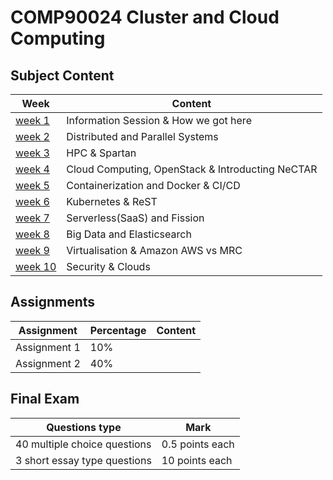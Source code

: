 # COMP90024 Cluster and Cloud Computing
## Subject Content

| Week                        | Content                                          |
| --------------------------- | ------------------------------------------------ |
| [week 1](week%201.md)       | Information Session & How we got here            |
| [week 2](week%202.md)       | Distributed and Parallel Systems                 |
| [week 3](week%203.md)       | HPC & Spartan                                    |
| [week 4](week%204.md)       | Cloud Computing, OpenStack & Introducting NeCTAR |
| [week 5](week%205.md)       | Containerization and Docker & CI/CD              |
| [week 6](week%206.md)       | Kubernetes & ReST                                |
| [week 7](week%207.md)       | Serverless(SaaS) and Fission                     |
| [week 8](week%208.md)       | Big Data and Elasticsearch                       |
| [week 9](week%209.md)       | Virtualisation & Amazon AWS vs MRC               |
| [week 10](week%2010.md)     | Security & Clouds                                |


## Assignments

| Assignment   | Percentage | Content |
| ------------ | ---------- | ------- |
| Assignment 1 | 10%        |         |
| Assignment 2 | 40%        |         |

## Final Exam

| Questions type               | Mark            |
| ---------------------------- | --------------- |
| 40 multiple choice questions | 0.5 points each |
| 3 short essay type questions | 10 points each  |